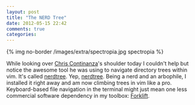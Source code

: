 ```yaml
---
layout: post
title: "The NERD Tree"
date: 2012-05-15 22:42
comments: true
categories: 
---
```


{% img no-border /images/extra/spectropia.jpg spectropia %}

While looking over [Chris Continanza](https://twitter.com/#!/em_csquared/)'s shoulder today I couldn't help but notice the awesome tool he was using to navigate directory trees within vim. It's called [nerdtree](https://github.com/scrooloose/nerdtree). Yep, [nerdtree](https://github.com/scrooloose/nerdtree). Being a nerd and an arbophile, I installed it right away and am now climbing trees in vim like a pro. Keyboard-based file navigation in the terminal might just mean one less commercial software dependency in my toolbox: [Forklift](http://binarynights.com/).